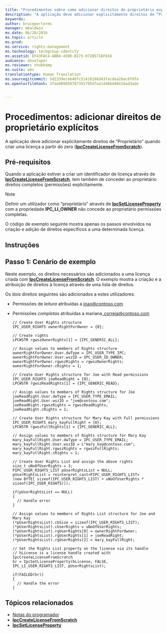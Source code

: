 ```yaml
---
title: "Procedimentos sobre como adicionar direitos de proprietário explícitos | Azure RMS"
description: "A aplicação deve adicionar explicitamente direitos de “Proprietário” quando criar uma licença a partir do zero."
keywords: 
author: bruceperlerms
manager: mbaldwin
ms.date: 06/28/2016
ms.topic: article
ms.prod: 
ms.service: rights-management
ms.technology: techgroup-identity
ms.assetid: EF43FAC4-ABB4-459D-B173-972B5716F816
audience: developer
ms.reviewer: shubhamp
ms.suite: ems
translationtype: Human Translation
ms.sourcegitcommit: 5d2339ece646fc51410186d43facdea28ac8fdfe
ms.openlocfilehash: 3fae089850787391f95d7ea1448bd48418ad3ade


---
```


# Procedimentos: adicionar direitos de proprietário explícitos

A aplicação deve adicionar explicitamente direitos de “Proprietário” quando criar uma licença a partir do zero ([**IpcCreateLicenseFromScratch**](/rights-management/sdk/2.1/api/win/functions#msipc_ipccreatelicensefromscratch)).

## Pré-requisitos

Quando a aplicação estiver a criar um identificador de licença através de [**IpcCreateLicenseFromScratch**](/rights-management/sdk/2.1/api/win/functions#msipc_ipccreatelicensefromscratch), tem também de conceder ao proprietário direitos completos (permissões) explicitamente.

>[!NOTE] 
> Definir um utilizador como “proprietário” através de [**IpcSetLicenseProperty**](/rights-management/sdk/2.1/api/win/functions#msipc_ipcsetlicenseproperty) com a propriedade **IPC\_LI\_OWNER** não concede ao proprietário permissões completas.

O código de exemplo seguinte mostra apenas os passos envolvidos na criação e adição de direitos específicos a uma determinada licença.

## Instruções
 
## Passo 1: Cenário de exemplo

Neste exemplo, os direitos necessários são adicionados a uma licença criada com [**IpcCreateLicenseFromScratch**](/rights-management/sdk/2.1/api/win/functions#msipc_ipccreatelicensefromscratch). O exemplo mostra a criação e a atribuição de direitos à licença através de uma lista de direitos.

Os dois direitos seguintes são adicionados a estes utilizadores:

-   Permissões de *leitura* atribuídas a joao@contoso.com
-   Permissões *completas* atribuídas a mariana\_correia@contoso.com

        // Create User Rights structure
        IPC_USER_RIGHTS ownerRightForOwner = {0};

        // Create rights
        LPCWSTR rgwszOwnerRights[1] = {IPC_GENERIC_ALL};

        // Assign values to members of Rights structure
        ownerRightForOwner.User.dwType = IPC_USER_TYPE_IPC;
        ownerRightForOwner.User.wszID = IPC_USER_ID_OWNER;
        ownerRightForOwner.rgwszRights = rgwszOwnerRights;
        ownerRightForOwner.cRights = 1;

        // Create User Rights structure for Joe with Read permissions
        IPC_USER_RIGHTS joeReadRight = {0};
        LPCWSTR rgwszReadRights[1] = {IPC_GENERIC_READ};

        // Assign values to members of Rights structure for Joe
        joeReadRight.User.dwType = IPC_USER_TYPE_EMAIL;
        joeReadRight.User.wszID = "joe@contoso.com";
        joeReadRight.rgwszRights = rgwszReadRights;
        joeReadRight.cRights = 1;

        // Create User Rights structure for Mary Kay with Full permissions
        IPC_USER_RIGHTS mary_kayFullRight = {0};
        LPCWSTR rgwszFullRights[1] = {IPC_GENERIC_ALL};

        // Assign values to members of Rights structure for Mary Kay
        mary_kayFullRight.User.dwType = IPC_USER_TYPE_EMAIL;
        mary_kayFullRight.User.wszID = L"mary_kay@contoso.com";
        mary_kayFullRight.rgwszRights = rgwszFullRights;
        mary_kayFullRight.cRights = 1;

        // Create User Rights List and assign the above rights
        size_t uNoOfUserRights = 3;
        PIPC_USER_RIGHTS_LIST pUserRightsList = NULL;
        pUserRightsList = reinterpret_cast<PIPC_USER_RIGHTS_LIST>
        (new BYTE[ sizeof(IPC_USER_RIGHTS_LIST) + uNoOfUserRights * sizeof(IPC_USER_RIGHTS)]);

        if(pUserRightsList == NULL)
        {
          // Handle error
        }

        // Assign values to members of Rights List structure for Joe and Mary Kay
        (*pUserRightsList).cbSize = sizeof(IPC_USER_RIGHTS_LIST);
        (*pUserRightsList).cUserRights = uNoOfUserRights;
        (*pUserRightsList).rgUserRights[0] = ownerRightForOwner;
        (*pUserRightsList).rgUserRights[1] = joeReadRight;
        (*pUserRightsList).rgUserRights[2] = mary_kayFullRight;

        // Set the Rights List property on the license via its handle
        // hLicense is a license handle created with IpcCreateLicenseFromScratch
        hr = IpcSetLicenseProperty(hLicense, FALSE, IPC_LI_USER_RIGHTS_LIST, pUserRightsList);

        if(FAILED(hr))
        {
          // Handle the error
        }



## Tópicos relacionados

* [Notas do programador](developer-notes.md)
* [**IpcCreateLicenseFromScratch**](/rights-management/sdk/2.1/api/win/functions#msipc_ipccreatelicensefromscratch)
* [**IpcSetLicenseProperty**](/rights-management/sdk/2.1/api/win/functions#msipc_ipcsetlicenseproperty)
 

 



<!--HONumber=Aug16_HO4-->


